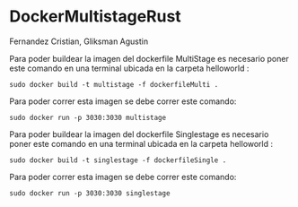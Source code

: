# DockerMultistageRust
Fernandez Cristian, Gliksman Agustin

Para poder buildear la imagen del dockerfile MultiStage es necesario poner este comando en una terminal ubicada en la carpeta helloworld :
    
    sudo docker build -t multistage -f dockerfileMulti .
Para poder correr esta imagen se debe correr este comando:
    
    sudo docker run -p 3030:3030 multistage


Para poder buildear la imagen del dockerfile Singlestage es necesario poner este comando en una terminal ubicada en la carpeta helloworld :
    
    sudo docker build -t singlestage -f dockerfileSingle .
Para poder correr esta imagen se debe correr este comando:
    
    sudo docker run -p 3030:3030 singlestage

